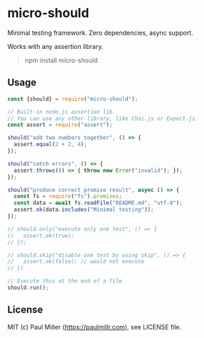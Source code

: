 # micro-should

Minimal testing framework. Zero dependencies, async support.

Works with any assertion library.

> npm install micro-should

## Usage

```js
const {should} = require("micro-should");

// Built-in node.js assertion lib.
// You can use any other library, like Chai.js or Expect.js.
const assert = require("assert");

should("add two numbers together", () => {
  assert.equal(2 + 2, 4);
});

should("catch errors", () => {
  assert.throws(() => { throw new Error("invalid"); });
});

should("produce correct promise result", async () => {
  const fs = require("fs").promises;
  const data = await fs.readFile("README.md", "utf-8");
  assert.ok(data.includes("Minimal testing"));
});

// should.only("execute only one test", () => {
//   assert.ok(true);
// });

// should.skip("disable one test by using skip", () => {
//   assert.ok(false); // would not execute
// })

// Execute this at the end of a file.
should.run();
```

## License

MIT (c) Paul Miller (https://paulmillr.com), see LICENSE file.
